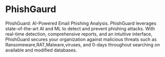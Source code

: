 # PhishGaurd
PhishGuard: AI-Powered Email Phishing Analysis.  PhishGuard leverages state-of-the-art AI and ML to detect and prevent phishing attacks. With real-time detection, comprehensive reports, and an intuitive interface, PhishGuard secures your organization against malicious threats such as Ransomeware,RAT,Malware,viruses, and 0-days throughout searching on available and modified databases.
